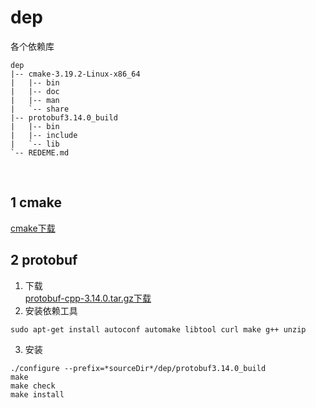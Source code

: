 # dep 
各个依赖库  
```
dep
|-- cmake-3.19.2-Linux-x86_64
|   |-- bin
|   |-- doc
|   |-- man
|   `-- share
|-- protobuf3.14.0_build
|   |-- bin
|   |-- include
|   `-- lib
`-- REDEME.md
```

<br />

## 1 cmake 
[cmake下载](https://cmake.org/download/)  

## 2 protobuf
1. 下载  
[protobuf-cpp-3.14.0.tar.gz下载](https://github.com/protocolbuffers/protobuf/releases/download/v3.14.0/protobuf-cpp-3.14.0.tar.gz)   
2. 安装依赖工具  
```
sudo apt-get install autoconf automake libtool curl make g++ unzip
```
3. 安装  
```
./configure --prefix=*sourceDir*/dep/protobuf3.14.0_build  
make
make check
make install
```


